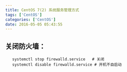 ```yaml
---
title: CentOS 7(2) 系统服务管理方式
tags: ['CentOS']
categories: ['CentOS']
date: 2016-05-05 05:43:55
---
```


## 关闭防火墙：
```
   systemctl stop firewalld.service   # 关闭
   systemctl disable firewalld.service # 开机不自启动
```
